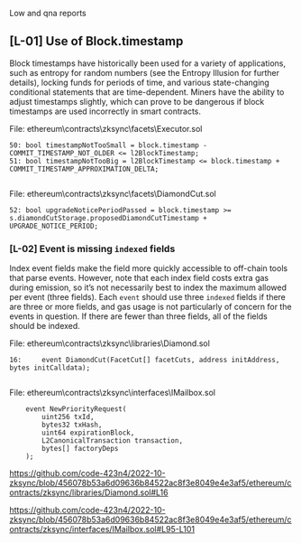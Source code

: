 Low and qna reports

## [L-01] Use of Block.timestamp

Block timestamps have historically been used for a variety of applications, such as entropy for random numbers (see the Entropy Illusion for further details), locking funds for periods of time, and various state-changing conditional statements that are time-dependent. Miners have the ability to adjust timestamps slightly, which can prove to be dangerous if block timestamps are used incorrectly in smart contracts.

File: ethereum\contracts\zksync\facets\Executor.sol
```
50: bool timestampNotTooSmall = block.timestamp - COMMIT_TIMESTAMP_NOT_OLDER <= l2BlockTimestamp;
51: bool timestampNotTooBig = l2BlockTimestamp <= block.timestamp + COMMIT_TIMESTAMP_APPROXIMATION_DELTA;


```

File: ethereum\contracts\zksync\facets\DiamondCut.sol
```
52: bool upgradeNoticePeriodPassed = block.timestamp >= s.diamondCutStorage.proposedDiamondCutTimestamp + UPGRADE_NOTICE_PERIOD;
```


### [L-02] Event is missing `indexed` fields

Index event fields make the field more quickly accessible to off-chain tools that parse events. However, note that each index field costs extra gas during emission, so it’s not necessarily best to index the maximum allowed per event (three fields). Each `event` should use three `indexed` fields if there are three or more fields, and gas usage is not particularly of concern for the events in question. If there are fewer than three fields, all of the fields should be indexed.



File: ethereum\contracts\zksync\libraries\Diamond.sol
```solidity
16:     event DiamondCut(FacetCut[] facetCuts, address initAddress, bytes initCalldata);


```

File: ethereum\contracts\zksync\interfaces\IMailbox.sol
```solidity
    event NewPriorityRequest(
        uint256 txId,
        bytes32 txHash,
        uint64 expirationBlock,
        L2CanonicalTransaction transaction,
        bytes[] factoryDeps
    );
```


https://github.com/code-423n4/2022-10-zksync/blob/456078b53a6d09636b84522ac8f3e8049e4e3af5/ethereum/contracts/zksync/libraries/Diamond.sol#L16

https://github.com/code-423n4/2022-10-zksync/blob/456078b53a6d09636b84522ac8f3e8049e4e3af5/ethereum/contracts/zksync/interfaces/IMailbox.sol#L95-L101